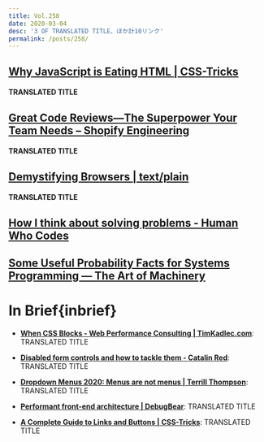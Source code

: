 ```yaml
---
title: Vol.258
date: 2020-03-04
desc: '3 OF TRANSLATED TITLE、ほか計10リンク'
permalink: /posts/258/
---
```


## [Why JavaScript is Eating HTML | CSS-Tricks](https://css-tricks.com/why-javascript-is-eating-html/)
#### TRANSLATED TITLE



## [Great Code Reviews—The Superpower Your Team Needs – Shopify Engineering](https://engineering.shopify.com/blogs/engineering/great-code-reviews)
#### TRANSLATED TITLE



## [Demystifying Browsers | text/plain](https://textslashplain.com/2020/02/09/demystifying-browsers/)
#### TRANSLATED TITLE




## [How I think about solving problems - Human Who Codes](https://humanwhocodes.com/blog/2020/02/how-i-think-about-solving-problems/)



## [Some Useful Probability Facts for Systems Programming — The Art of Machinery](https://theartofmachinery.com/2020/01/27/systems_programming_probability.html)




# In Brief{inbrief}

- **[When CSS Blocks - Web Performance Consulting | TimKadlec.com](https://timkadlec.com/remembers/2020-02-13-when-css-blocks/)**: TRANSLATED TITLE

- **[Disabled form controls and how to tackle them - Catalin Red](https://catalin.red/disabled-form-controls/)**: TRANSLATED TITLE

- **[Dropdown Menus 2020: Menus are not menus | Terrill Thompson](http://terrillthompson.com/1226)**: TRANSLATED TITLE

- **[Performant front-end architecture | DebugBear](https://www.debugbear.com/blog/performant-front-end-architecture)**: TRANSLATED TITLE

- **[A Complete Guide to Links and Buttons | CSS-Tricks](https://css-tricks.com/a-complete-guide-to-links-and-buttons/)**: TRANSLATED TITLE
